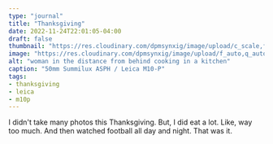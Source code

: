 ```yaml
---
type: "journal"
title: "Thanksgiving"
date: 2022-11-24T22:01:05-04:00
draft: false
thumbnail: "https://res.cloudinary.com/dpmsynxig/image/upload/c_scale,f_auto,q_auto:good,w_740/v1680055229/2022%20Posts/2022-11-24_Thanksgiving/untitled-4.jpg"
image: "https://res.cloudinary.com/dpmsynxig/image/upload/f_auto,q_auto:good/v1680055229/2022%20Posts/2022-11-24_Thanksgiving/untitled-4.jpg"
alt: "woman in the distance from behind cooking in a kitchen"
caption: "50mm Summilux ASPH / Leica M10-P"
tags:
- thanksgiving
- leica
- m10p
---
```


I didn't take many photos this Thanksgiving. But, I did eat a lot. Like, way too much. And then watched football all day and night. That was it.
